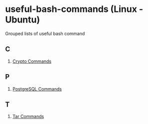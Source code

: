 # useful-bash-commands (Linux - Ubuntu)
Grouped lists of useful bash command
## C
1. [Crypto Commands](https://github.com/mxss/useful-bash-commands/blob/master/crypto.md)
## P
1. [PostgreSQL Commands](https://github.com/mxss/useful-bash-commands/blob/master/postgres.md)
## T
1. [Tar Commands](https://github.com/mxss/useful-bash-commands/blob/master/tar.md)
